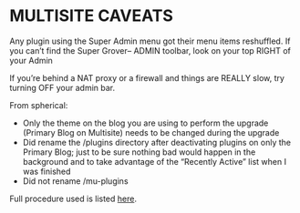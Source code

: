 # MULTISITE CAVEATS

Any plugin using the Super Admin menu got their menu items reshuffled. If you can’t find the Super Grover– ADMIN toolbar, look on your top RIGHT of your Admin

If you’re behind a NAT proxy or a firewall and things are REALLY slow, try turning OFF your admin bar.

From spherical:

- Only the theme on the blog you are using to perform the upgrade (Primary Blog on Multisite) needs to be changed during the upgrade
- Did rename the /plugins directory after deactivating plugins on only the Primary Blog; just to be sure nothing bad would happen in the background and to take advantage of the “Recently Active” list when I was finished
- Did not rename /mu-plugins

Full procedure used is listed [here](http://wordpress.org/support/topic/upgrade-to-31-a-positive-note-and-the-process).